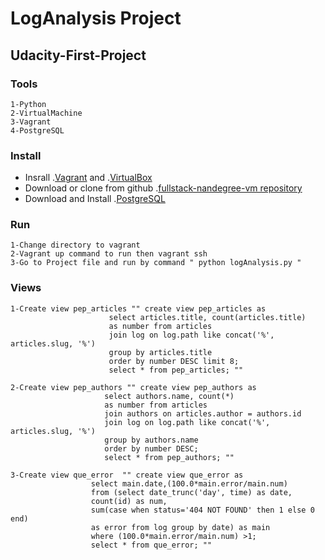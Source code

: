 # LogAnalysis Project
## Udacity-First-Project
### Tools 
```
1-Python 
2-VirtualMachine
3-Vagrant 
4-PostgreSQL
```
### Install

* Insrall .[Vagrant](https://www.vagrantup.com/) and .[VirtualBox](https://www.virtualbox.org/)
* Download or clone from github .[fullstack-nandegree-vm repository](https://github.com/udacity/fullstack-nanodegree-vm)
* Download and Install .[PostgreSQL](https://www.postgresql.org/download/)

### Run 
```
1-Change directory to vagrant
2-Vagrant up command to run then vagrant ssh
3-Go to Project file and run by command " python logAnalysis.py "
```

### Views 
```
1-Create view pep_articles "" create view pep_articles as
                      select articles.title, count(articles.title)
                      as number from articles
                      join log on log.path like concat('%', articles.slug, '%')
                      group by articles.title
                      order by number DESC limit 8;
                      select * from pep_articles; ""
                      
2-Create view pep_authors "" create view pep_authors as
                     select authors.name, count(*)
                     as number from articles
                     join authors on articles.author = authors.id
                     join log on log.path like concat('%', articles.slug, '%')
                     group by authors.name
                     order by number DESC;
                     select * from pep_authors; ""
                     
3-Create view que_error  "" create view que_error as
                  select main.date,(100.0*main.error/main.num)
                  from (select date_trunc('day', time) as date,
                  count(id) as num,
                  sum(case when status='404 NOT FOUND' then 1 else 0 end)
                  as error from log group by date) as main
                  where (100.0*main.error/main.num) >1;
                  select * from que_error; ""
```

